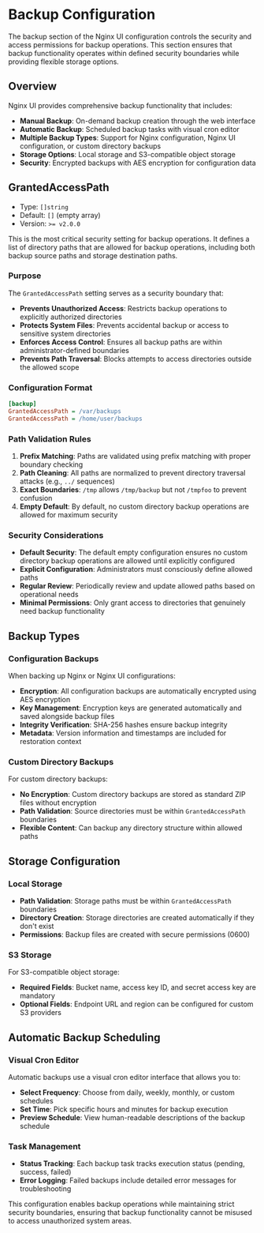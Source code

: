# Backup Configuration

The backup section of the Nginx UI configuration controls the security and access permissions for backup operations. This section ensures that backup functionality operates within defined security boundaries while providing flexible storage options.

## Overview

Nginx UI provides comprehensive backup functionality that includes:

- **Manual Backup**: On-demand backup creation through the web interface
- **Automatic Backup**: Scheduled backup tasks with visual cron editor
- **Multiple Backup Types**: Support for Nginx configuration, Nginx UI configuration, or custom directory backups
- **Storage Options**: Local storage and S3-compatible object storage
- **Security**: Encrypted backups with AES encryption for configuration data

## GrantedAccessPath

- Type: `[]string`
- Default: `[]` (empty array)
- Version: `>= v2.0.0`

This is the most critical security setting for backup operations. It defines a list of directory paths that are allowed for backup operations, including both backup source paths and storage destination paths.

### Purpose

The `GrantedAccessPath` setting serves as a security boundary that:

- **Prevents Unauthorized Access**: Restricts backup operations to explicitly authorized directories
- **Protects System Files**: Prevents accidental backup or access to sensitive system directories
- **Enforces Access Control**: Ensures all backup paths are within administrator-defined boundaries
- **Prevents Path Traversal**: Blocks attempts to access directories outside the allowed scope

### Configuration Format

```ini
[backup]
GrantedAccessPath = /var/backups
GrantedAccessPath = /home/user/backups
```

### Path Validation Rules

1. **Prefix Matching**: Paths are validated using prefix matching with proper boundary checking
2. **Path Cleaning**: All paths are normalized to prevent directory traversal attacks (e.g., `../` sequences)
3. **Exact Boundaries**: `/tmp` allows `/tmp/backup` but not `/tmpfoo` to prevent confusion
4. **Empty Default**: By default, no custom directory backup operations are allowed for maximum security

### Security Considerations

- **Default Security**: The default empty configuration ensures no custom directory backup operations are allowed until explicitly configured
- **Explicit Configuration**: Administrators must consciously define allowed paths
- **Regular Review**: Periodically review and update allowed paths based on operational needs
- **Minimal Permissions**: Only grant access to directories that genuinely need backup functionality

## Backup Types

### Configuration Backups

When backing up Nginx or Nginx UI configurations:

- **Encryption**: All configuration backups are automatically encrypted using AES encryption
- **Key Management**: Encryption keys are generated automatically and saved alongside backup files
- **Integrity Verification**: SHA-256 hashes ensure backup integrity
- **Metadata**: Version information and timestamps are included for restoration context

### Custom Directory Backups

For custom directory backups:

- **No Encryption**: Custom directory backups are stored as standard ZIP files without encryption
- **Path Validation**: Source directories must be within `GrantedAccessPath` boundaries
- **Flexible Content**: Can backup any directory structure within allowed paths

## Storage Configuration

### Local Storage

- **Path Validation**: Storage paths must be within `GrantedAccessPath` boundaries
- **Directory Creation**: Storage directories are created automatically if they don't exist
- **Permissions**: Backup files are created with secure permissions (0600)

### S3 Storage

For S3-compatible object storage:

- **Required Fields**: Bucket name, access key ID, and secret access key are mandatory
- **Optional Fields**: Endpoint URL and region can be configured for custom S3 providers

## Automatic Backup Scheduling

### Visual Cron Editor

Automatic backups use a visual cron editor interface that allows you to:

- **Select Frequency**: Choose from daily, weekly, monthly, or custom schedules
- **Set Time**: Pick specific hours and minutes for backup execution
- **Preview Schedule**: View human-readable descriptions of the backup schedule

### Task Management

- **Status Tracking**: Each backup task tracks execution status (pending, success, failed)
- **Error Logging**: Failed backups include detailed error messages for troubleshooting

This configuration enables backup operations while maintaining strict security boundaries, ensuring that backup functionality cannot be misused to access unauthorized system areas.